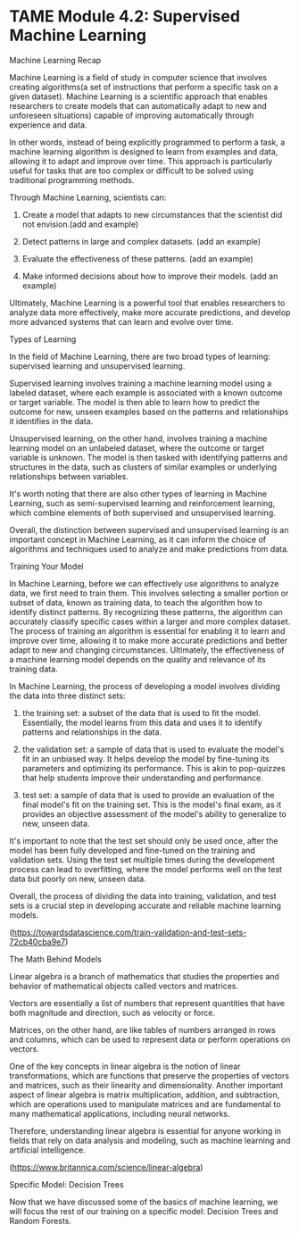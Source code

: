 # TAME Module 4.2: Supervised Machine Learning 
Machine Learning Recap 




Machine Learning is a field of study in computer science that involves creating algorithms(a set of instructions that perform a specific task on a given dataset). Machine Learning is a scientific approach that enables researchers to create models that can automatically adapt to new and unforeseen situations) capable of improving automatically through experience and data. 



In other words, instead of being explicitly programmed to perform a task, a machine learning algorithm is designed to learn from examples and data, allowing it to adapt and improve over time. This approach is particularly useful for tasks that are too complex or difficult to be solved using traditional programming methods.

Through Machine Learning, scientists can:
  

1. Create a model that adapts to new circumstances that the scientist did not envision.(add and example)
 

2. Detect patterns in large and complex datasets. (add an example)


3. Evaluate the effectiveness of these patterns. (add an example)
  

4. Make informed decisions about how to improve their models. (add an example)



Ultimately, Machine Learning is a powerful tool that enables researchers to analyze data more effectively, make more accurate predictions, and develop more advanced systems that can learn and evolve over time.

Types of Learning 

In the field of Machine Learning, there are two broad types of learning: supervised learning and unsupervised learning.



Supervised learning involves training a machine learning model using a labeled dataset, where each example is associated with a known outcome or target variable. The model is then able to learn how to predict the outcome for new, unseen examples based on the patterns and relationships it identifies in the data.



Unsupervised learning, on the other hand, involves training a machine learning model on an unlabeled dataset, where the outcome or target variable is unknown. The model is then tasked with identifying patterns and structures in the data, such as clusters of similar examples or underlying relationships between variables.



It's worth noting that there are also other types of learning in Machine Learning, such as semi-supervised learning and reinforcement learning, which combine elements of both supervised and unsupervised learning.



Overall, the distinction between supervised and unsupervised learning is an important concept in Machine Learning, as it can inform the choice of algorithms and techniques used to analyze and make predictions from data.

Training Your Model

In Machine Learning, before we can effectively use algorithms to analyze data, we first need to train them. This involves selecting a smaller portion or subset of data, known as training data, to teach the algorithm how to identify distinct patterns. By recognizing these patterns, the algorithm can accurately classify specific cases within a larger and more complex dataset. The process of training an algorithm is essential for enabling it to learn and improve over time, allowing it to make more accurate predictions and better adapt to new and changing circumstances. Ultimately, the effectiveness of a machine learning model depends on the quality and relevance of its training data.



In Machine Learning, the process of developing a model involves dividing the data into three distinct sets: 

  

1. the training set: a subset of the data that is used to fit the model. Essentially, the model learns from this data and uses it to identify patterns and relationships in the data.
  

2. the validation set: a sample of data that is used to evaluate the model's fit in an unbiased way. It helps develop the model by fine-tuning its parameters and optimizing its performance. This is akin to pop-quizzes that help students improve their understanding and performance.
  

3. test set: a sample of data that is used to provide an evaluation of the final model's fit on the training set. This is the model's final exam, as it provides an objective assessment of the model's ability to generalize to new, unseen data.

It's important to note that the test set should only be used once, after the model has been fully developed and fine-tuned on the training and validation sets. Using the test set multiple times during the development process can lead to overfitting, where the model performs well on the test data but poorly on new, unseen data.



Overall, the process of dividing the data into training, validation, and test sets is a crucial step in developing accurate and reliable machine learning models.

(https://towardsdatascience.com/train-validation-and-test-sets-72cb40cba9e7)



The Math Behind Models


Linear algebra is a branch of mathematics that studies the properties and behavior of mathematical objects called vectors and matrices. 

Vectors are essentially a list of numbers that represent quantities that have both magnitude and direction, such as velocity or force. 

Matrices, on the other hand, are like tables of numbers arranged in rows and columns, which can be used to represent data or perform operations on vectors.



One of the key concepts in linear algebra is the notion of linear transformations, which are functions that preserve the properties of vectors and matrices, such as their linearity and dimensionality. Another important aspect of linear algebra is matrix multiplication, addition, and subtraction, which are operations used to manipulate matrices and are fundamental to many mathematical applications, including neural networks.



Therefore, understanding linear algebra is essential for anyone working in fields that rely on data analysis and modeling, such as machine learning and artificial intelligence.


(https://www.britannica.com/science/linear-algebra)

Specific Model: Decision Trees 

Now that we have discussed some of the basics of machine learning, we will focus the rest of our training on a specific model: Decision Trees and Random Forests. 
